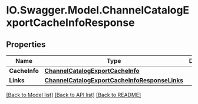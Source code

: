 # IO.Swagger.Model.ChannelCatalogExportCacheInfoResponse
## Properties

Name | Type | Description | Notes
------------ | ------------- | ------------- | -------------
**CacheInfo** | [**ChannelCatalogExportCacheInfo**](ChannelCatalogExportCacheInfo.md) |  | 
**Links** | [**ChannelCatalogExportCacheInfoResponseLinks**](ChannelCatalogExportCacheInfoResponseLinks.md) |  | 

[[Back to Model list]](../README.md#documentation-for-models) [[Back to API list]](../README.md#documentation-for-api-endpoints) [[Back to README]](../README.md)

